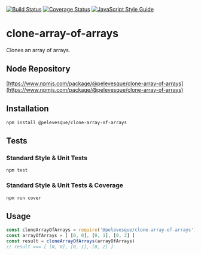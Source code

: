 [![Build Status](https://travis-ci.org/pelevesque/clone-array-of-arrays.svg?branch=master)](https://travis-ci.org/pelevesque/clone-array-of-arrays)
[![Coverage Status](https://coveralls.io/repos/github/pelevesque/clone-array-of-arrays/badge.svg?branch=master)](https://coveralls.io/github/pelevesque/clone-array-of-arrays?branch=master)
[![JavaScript Style Guide](https://img.shields.io/badge/code_style-standard-brightgreen.svg)](https://standardjs.com)

# clone-array-of-arrays

Clones an array of arrays.

## Node Repository

[https://www.npmjs.com/package/@pelevesque/clone-array-of-arrays](https://www.npmjs.com/package/@pelevesque/clone-array-of-arrays)

## Installation

`npm install @pelevesque/clone-array-of-arrays`

## Tests

### Standard Style & Unit Tests

`npm test`

### Standard Style & Unit Tests & Coverage

`npm run cover`

## Usage

```js
const cloneArrayOfArrays = require('@pelevesque/clone-array-of-arrays')
const arrayOfArrays = [ [0, 0], [0, 1], [0, 2] ]
const result = cloneArrayOfArrays(arrayOfArrays)
// result === [ [0, 0], [0, 1], [0, 2] ]
```

